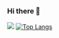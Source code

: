 ### Hi there 👋
![](https://github-readme-streak-stats.herokuapp.com/?user=DaniyalMalikC&theme=tokyonight&hide_border=false)
[![Top Langs](https://github-readme-stats.vercel.app/api/top-langs/?username=daniyalmalikc&orgs=marknadsplan&hide_progress=false)](https://github.com/daniyalmalikc/github-readme-stats)
<!--
**DaniyalMalikC/DaniyalMalikC** is a ✨ _special_ ✨ repository because its `README.md` (this file) appears on your GitHub profile.

Here are some ideas to get you started:

- 🔭 I’m currently working on ...
- 🌱 I’m currently learning ...
- 👯 I’m looking to collaborate on ...
- 🤔 I’m looking for help with ...
- 💬 Ask me about ...
- 📫 How to reach me: ...
- 😄 Pronouns: ...
- ⚡ Fun fact: ...
-->
